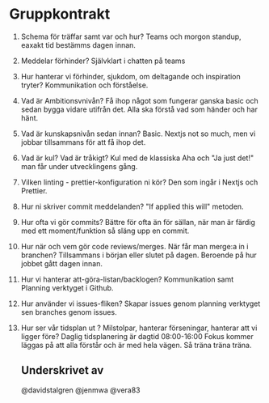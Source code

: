# Gruppkontrakt

1.  Schema för träffar samt var och hur?
    Teams och morgon standup, eaxakt tid bestämms dagen innan.

2.  Meddelar förhinder?
    Självklart i chatten på teams

3.  Hur hanterar vi förhinder, sjukdom, om deltagande och inspiration tryter?
    Kommunikation och förståelse.

4.  Vad är Ambitionsvnivån?
    Få ihop något som fungerar ganska basic och sedan bygga vidare utifrån det. Alla ska förstå vad som händer och har hänt.

5.  Vad är kunskapsnivån sedan innan?
    Basic.
    Nextjs not so much, men vi jobbar tillsammans för att få ihop det.

6.  Vad är kul? Vad är tråkigt?
    Kul med de klassiska Aha och "Ja just det!" man får under utvecklingens gång.

7.  Vilken linting - prettier-konfiguration ni kör?
    Den som ingår i Nextjs och Prettier.

8.  Hur ni skriver commit meddelanden?
    "If applied this will" metoden.

9.  Hur ofta vi gör commits?
    Bättre för ofta än för sällan, när man är färdig med ett moment/funktion så släng upp en commit.

10. Hur när och vem gör code reviews/merges. När får man merge:a in i branchen?
    Tillsammans i början eller slutet på dagen. Beroende på hur jobbet gått dagen innan.

11. Hur vi hanterar att-göra-listan/backlogen?
    Kommunikation samt Planning verktyget i Github.

12. Hur använder vi issues-fliken?
    Skapar issues genom planning verktyget sen branches genom issues.

13. Hur ser vår tidsplan ut ? Milstolpar, hanterar förseningar, hanterar att vi ligger före?
    Daglig tidsplanering är dagtid 08:00-16:00
    Fokus kommer läggas på att alla förstår och är med hela vägen. Så träna träna träna.

    ## Underskrivet av

    @davidstalgren
    @jenmwa
    @vera83
